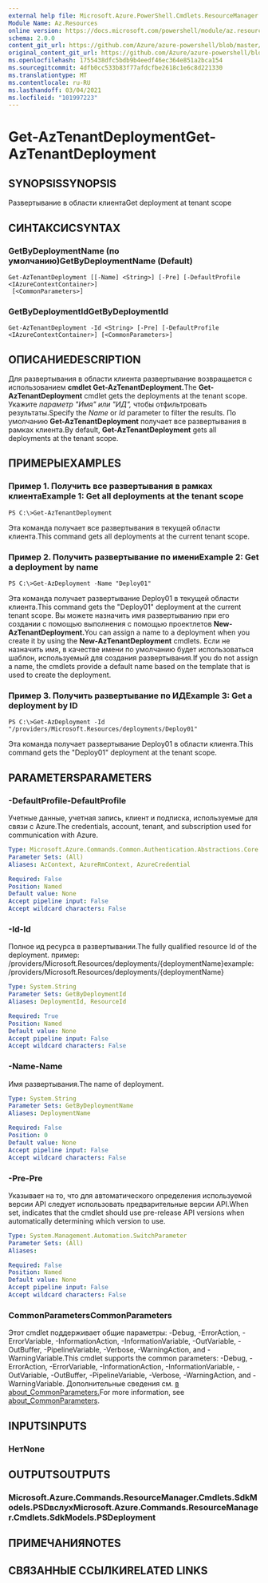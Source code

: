 ```yaml
---
external help file: Microsoft.Azure.PowerShell.Cmdlets.ResourceManager.dll-Help.xml
Module Name: Az.Resources
online version: https://docs.microsoft.com/powershell/module/az.resources/get-aztenantdeployment
schema: 2.0.0
content_git_url: https://github.com/Azure/azure-powershell/blob/master/src/Resources/Resources/help/Get-AzTenantDeployment.md
original_content_git_url: https://github.com/Azure/azure-powershell/blob/master/src/Resources/Resources/help/Get-AzTenantDeployment.md
ms.openlocfilehash: 1755438dfc5bdb9b4eedf46ec364e851a2bca154
ms.sourcegitcommit: 4dfb0cc533b83f77afdcfbe2618c1e6c8d221330
ms.translationtype: MT
ms.contentlocale: ru-RU
ms.lasthandoff: 03/04/2021
ms.locfileid: "101997223"
---
```

# <span data-ttu-id="95d73-101">Get-AzTenantDeployment</span><span class="sxs-lookup"><span data-stu-id="95d73-101">Get-AzTenantDeployment</span></span>

## <span data-ttu-id="95d73-102">SYNOPSIS</span><span class="sxs-lookup"><span data-stu-id="95d73-102">SYNOPSIS</span></span>
<span data-ttu-id="95d73-103">Развертывание в области клиента</span><span class="sxs-lookup"><span data-stu-id="95d73-103">Get deployment at tenant scope</span></span>

## <span data-ttu-id="95d73-104">СИНТАКСИС</span><span class="sxs-lookup"><span data-stu-id="95d73-104">SYNTAX</span></span>

### <span data-ttu-id="95d73-105">GetByDeploymentName (по умолчанию)</span><span class="sxs-lookup"><span data-stu-id="95d73-105">GetByDeploymentName (Default)</span></span>
```
Get-AzTenantDeployment [[-Name] <String>] [-Pre] [-DefaultProfile <IAzureContextContainer>]
 [<CommonParameters>]
```

### <span data-ttu-id="95d73-106">GetByDeploymentId</span><span class="sxs-lookup"><span data-stu-id="95d73-106">GetByDeploymentId</span></span>
```
Get-AzTenantDeployment -Id <String> [-Pre] [-DefaultProfile <IAzureContextContainer>] [<CommonParameters>]
```

## <span data-ttu-id="95d73-107">ОПИСАНИЕ</span><span class="sxs-lookup"><span data-stu-id="95d73-107">DESCRIPTION</span></span>
<span data-ttu-id="95d73-108">Для развертывания в области клиента развертывание возвращается с использованием **cmdlet Get-AzTenantDeployment.**</span><span class="sxs-lookup"><span data-stu-id="95d73-108">The **Get-AzTenantDeployment** cmdlet gets the deployments at the tenant scope.</span></span>
<span data-ttu-id="95d73-109">Укажите *параметр "Имя"* *или "ИД",* чтобы отфильтровать результаты.</span><span class="sxs-lookup"><span data-stu-id="95d73-109">Specify the *Name* or *Id* parameter to filter the results.</span></span>
<span data-ttu-id="95d73-110">По умолчанию **Get-AzTenantDeployment** получает все развертывания в рамках клиента.</span><span class="sxs-lookup"><span data-stu-id="95d73-110">By default, **Get-AzTenantDeployment** gets all deployments at the tenant scope.</span></span>

## <span data-ttu-id="95d73-111">ПРИМЕРЫ</span><span class="sxs-lookup"><span data-stu-id="95d73-111">EXAMPLES</span></span>

### <span data-ttu-id="95d73-112">Пример 1. Получить все развертывания в рамках клиента</span><span class="sxs-lookup"><span data-stu-id="95d73-112">Example 1: Get all deployments at the tenant scope</span></span>
```
PS C:\>Get-AzTenantDeployment
```

<span data-ttu-id="95d73-113">Эта команда получает все развертывания в текущей области клиента.</span><span class="sxs-lookup"><span data-stu-id="95d73-113">This command gets all deployments at the current tenant scope.</span></span>

### <span data-ttu-id="95d73-114">Пример 2. Получить развертывание по имени</span><span class="sxs-lookup"><span data-stu-id="95d73-114">Example 2: Get a deployment by name</span></span>
```
PS C:\>Get-AzDeployment -Name "Deploy01"
```

<span data-ttu-id="95d73-115">Эта команда получает развертывание Deploy01 в текущей области клиента.</span><span class="sxs-lookup"><span data-stu-id="95d73-115">This command gets the "Deploy01" deployment at the current tenant scope.</span></span>
<span data-ttu-id="95d73-116">Вы можете назначить имя развертыванию при его создании с помощью выполнения с помощью проектлетов **New-AzTenantDeployment.**</span><span class="sxs-lookup"><span data-stu-id="95d73-116">You can assign a name to a deployment when you create it by using the **New-AzTenantDeployment** cmdlets.</span></span>
<span data-ttu-id="95d73-117">Если не назначить имя, в качестве имени по умолчанию будет использоваться шаблон, используемый для создания развертывания.</span><span class="sxs-lookup"><span data-stu-id="95d73-117">If you do not assign a name, the cmdlets provide a default name based on the template that is used to create the deployment.</span></span>

### <span data-ttu-id="95d73-118">Пример 3. Получить развертывание по ИД</span><span class="sxs-lookup"><span data-stu-id="95d73-118">Example 3: Get a deployment by ID</span></span>
```
PS C:\>Get-AzDeployment -Id "/providers/Microsoft.Resources/deployments/Deploy01"
```

<span data-ttu-id="95d73-119">Эта команда получает развертывание Deploy01 в области клиента.</span><span class="sxs-lookup"><span data-stu-id="95d73-119">This command gets the "Deploy01" deployment at the tenant scope.</span></span>

## <span data-ttu-id="95d73-120">PARAMETERS</span><span class="sxs-lookup"><span data-stu-id="95d73-120">PARAMETERS</span></span>

### <span data-ttu-id="95d73-121">-DefaultProfile</span><span class="sxs-lookup"><span data-stu-id="95d73-121">-DefaultProfile</span></span>
<span data-ttu-id="95d73-122">Учетные данные, учетная запись, клиент и подписка, используемые для связи с Azure.</span><span class="sxs-lookup"><span data-stu-id="95d73-122">The credentials, account, tenant, and subscription used for communication with Azure.</span></span>

```yaml
Type: Microsoft.Azure.Commands.Common.Authentication.Abstractions.Core.IAzureContextContainer
Parameter Sets: (All)
Aliases: AzContext, AzureRmContext, AzureCredential

Required: False
Position: Named
Default value: None
Accept pipeline input: False
Accept wildcard characters: False
```

### <span data-ttu-id="95d73-123">-Id</span><span class="sxs-lookup"><span data-stu-id="95d73-123">-Id</span></span>
<span data-ttu-id="95d73-124">Полное ид ресурса в развертывании.</span><span class="sxs-lookup"><span data-stu-id="95d73-124">The fully qualified resource Id of the deployment.</span></span>
<span data-ttu-id="95d73-125">пример: /providers/Microsoft.Resources/deployments/{deploymentName}</span><span class="sxs-lookup"><span data-stu-id="95d73-125">example: /providers/Microsoft.Resources/deployments/{deploymentName}</span></span>

```yaml
Type: System.String
Parameter Sets: GetByDeploymentId
Aliases: DeploymentId, ResourceId

Required: True
Position: Named
Default value: None
Accept pipeline input: False
Accept wildcard characters: False
```

### <span data-ttu-id="95d73-126">-Name</span><span class="sxs-lookup"><span data-stu-id="95d73-126">-Name</span></span>
<span data-ttu-id="95d73-127">Имя развертывания.</span><span class="sxs-lookup"><span data-stu-id="95d73-127">The name of deployment.</span></span>

```yaml
Type: System.String
Parameter Sets: GetByDeploymentName
Aliases: DeploymentName

Required: False
Position: 0
Default value: None
Accept pipeline input: False
Accept wildcard characters: False
```

### <span data-ttu-id="95d73-128">-Pre</span><span class="sxs-lookup"><span data-stu-id="95d73-128">-Pre</span></span>
<span data-ttu-id="95d73-129">Указывает на то, что для автоматического определения используемой версии API следует использовать предварительные версии API.</span><span class="sxs-lookup"><span data-stu-id="95d73-129">When set, indicates that the cmdlet should use pre-release API versions when automatically determining which version to use.</span></span>

```yaml
Type: System.Management.Automation.SwitchParameter
Parameter Sets: (All)
Aliases:

Required: False
Position: Named
Default value: None
Accept pipeline input: False
Accept wildcard characters: False
```

### <span data-ttu-id="95d73-130">CommonParameters</span><span class="sxs-lookup"><span data-stu-id="95d73-130">CommonParameters</span></span>
<span data-ttu-id="95d73-131">Этот cmdlet поддерживает общие параметры: -Debug, -ErrorAction, -ErrorVariable, -InformationAction, -InformationVariable, -OutVariable, -OutBuffer, -PipelineVariable, -Verbose, -WarningAction, and -WarningVariable.</span><span class="sxs-lookup"><span data-stu-id="95d73-131">This cmdlet supports the common parameters: -Debug, -ErrorAction, -ErrorVariable, -InformationAction, -InformationVariable, -OutVariable, -OutBuffer, -PipelineVariable, -Verbose, -WarningAction, and -WarningVariable.</span></span> <span data-ttu-id="95d73-132">Дополнительные сведения см. [в about_CommonParameters.](http://go.microsoft.com/fwlink/?LinkID=113216)</span><span class="sxs-lookup"><span data-stu-id="95d73-132">For more information, see [about_CommonParameters](http://go.microsoft.com/fwlink/?LinkID=113216).</span></span>

## <span data-ttu-id="95d73-133">INPUTS</span><span class="sxs-lookup"><span data-stu-id="95d73-133">INPUTS</span></span>

### <span data-ttu-id="95d73-134">Нет</span><span class="sxs-lookup"><span data-stu-id="95d73-134">None</span></span>

## <span data-ttu-id="95d73-135">OUTPUTS</span><span class="sxs-lookup"><span data-stu-id="95d73-135">OUTPUTS</span></span>

### <span data-ttu-id="95d73-136">Microsoft.Azure.Commands.ResourceManager.Cmdlets.SdkModels.PSDвслух</span><span class="sxs-lookup"><span data-stu-id="95d73-136">Microsoft.Azure.Commands.ResourceManager.Cmdlets.SdkModels.PSDeployment</span></span>

## <span data-ttu-id="95d73-137">ПРИМЕЧАНИЯ</span><span class="sxs-lookup"><span data-stu-id="95d73-137">NOTES</span></span>

## <span data-ttu-id="95d73-138">СВЯЗАННЫЕ ССЫЛКИ</span><span class="sxs-lookup"><span data-stu-id="95d73-138">RELATED LINKS</span></span>
